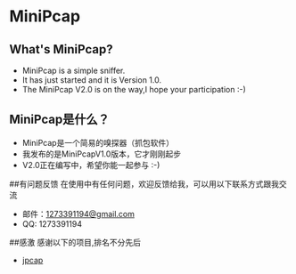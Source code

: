 # MiniPcap
## What's MiniPcap?
* MiniPcap is a simple sniffer.
* It has just started and it is Version 1.0.
* The MiniPcap V2.0 is on the way,I hope your participation :-)

## MiniPcap是什么？
* MiniPcap是一个简易的嗅探器（抓包软件）
* 我发布的是MiniPcapV1.0版本，它才刚刚起步
* V2.0正在编写中，希望你能一起参与 :-)


##有问题反馈
在使用中有任何问题，欢迎反馈给我，可以用以下联系方式跟我交流

* 邮件：1273391194@gmail.com
* QQ: 1273391194

##感激
感谢以下的项目,排名不分先后

* [jpcap](https://github.com/jpcap/jpcap) 
